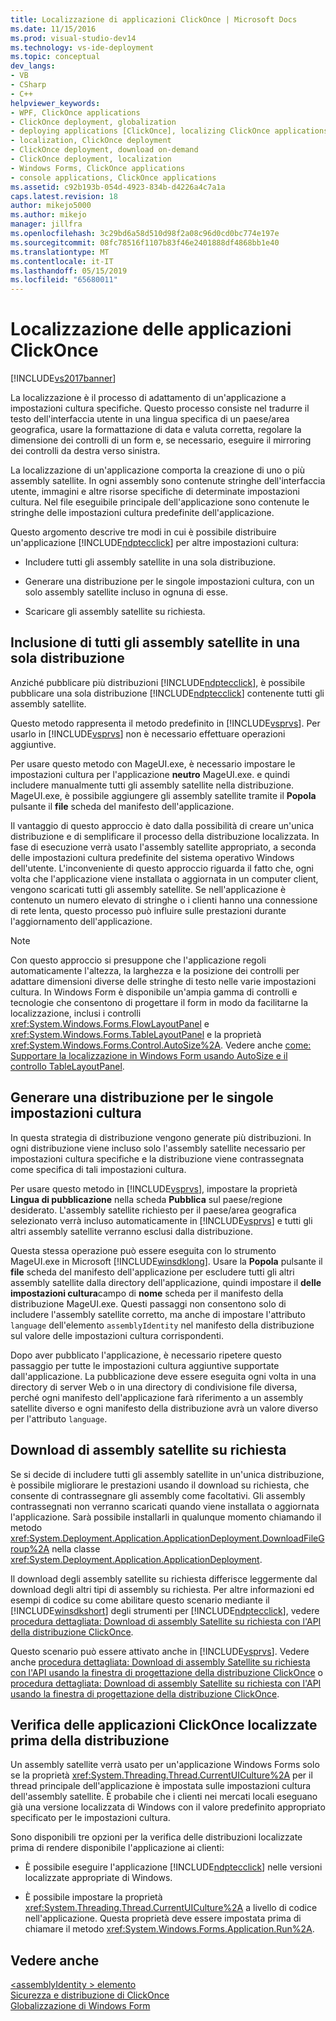 ```yaml
---
title: Localizzazione di applicazioni ClickOnce | Microsoft Docs
ms.date: 11/15/2016
ms.prod: visual-studio-dev14
ms.technology: vs-ide-deployment
ms.topic: conceptual
dev_langs:
- VB
- CSharp
- C++
helpviewer_keywords:
- WPF, ClickOnce applications
- ClickOnce deployment, globalization
- deploying applications [ClickOnce], localizing ClickOnce applications
- localization, ClickOnce deployment
- ClickOnce deployment, download on-demand
- ClickOnce deployment, localization
- Windows Forms, ClickOnce applications
- console applications, ClickOnce applications
ms.assetid: c92b193b-054d-4923-834b-d4226a4c7a1a
caps.latest.revision: 18
author: mikejo5000
ms.author: mikejo
manager: jillfra
ms.openlocfilehash: 3c29bd6a58d510d98f2a08c96d0cd0bc774e197e
ms.sourcegitcommit: 08fc78516f1107b83f46e2401888df4868bb1e40
ms.translationtype: MT
ms.contentlocale: it-IT
ms.lasthandoff: 05/15/2019
ms.locfileid: "65680011"
---
```

# <a name="localizing-clickonce-applications"></a>Localizzazione delle applicazioni ClickOnce
[!INCLUDE[vs2017banner](../includes/vs2017banner.md)]

La localizzazione è il processo di adattamento di un'applicazione a impostazioni cultura specifiche. Questo processo consiste nel tradurre il testo dell'interfaccia utente in una lingua specifica di un paese/area geografica, usare la formattazione di data e valuta corretta, regolare la dimensione dei controlli di un form e, se necessario, eseguire il mirroring dei controlli da destra verso sinistra.  
  
 La localizzazione di un'applicazione comporta la creazione di uno o più assembly satellite. In ogni assembly sono contenute stringhe dell'interfaccia utente, immagini e altre risorse specifiche di determinate impostazioni cultura. Nel file eseguibile principale dell'applicazione sono contenute le stringhe delle impostazioni cultura predefinite dell'applicazione.  
  
 Questo argomento descrive tre modi in cui è possibile distribuire un'applicazione [!INCLUDE[ndptecclick](../includes/ndptecclick-md.md)] per altre impostazioni cultura:  
  
- Includere tutti gli assembly satellite in una sola distribuzione.  
  
- Generare una distribuzione per le singole impostazioni cultura, con un solo assembly satellite incluso in ognuna di esse.  
  
- Scaricare gli assembly satellite su richiesta.  
  
## <a name="including-all-satellite-assemblies-in-a-deployment"></a>Inclusione di tutti gli assembly satellite in una sola distribuzione  
 Anziché pubblicare più distribuzioni [!INCLUDE[ndptecclick](../includes/ndptecclick-md.md)], è possibile pubblicare una sola distribuzione [!INCLUDE[ndptecclick](../includes/ndptecclick-md.md)] contenente tutti gli assembly satellite.  
  
 Questo metodo rappresenta il metodo predefinito in [!INCLUDE[vsprvs](../includes/vsprvs-md.md)]. Per usarlo in [!INCLUDE[vsprvs](../includes/vsprvs-md.md)] non è necessario effettuare operazioni aggiuntive.  
  
 Per usare questo metodo con MageUI.exe, è necessario impostare le impostazioni cultura per l'applicazione **neutro** MageUI.exe. e quindi includere manualmente tutti gli assembly satellite nella distribuzione. MageUI.exe, è possibile aggiungere gli assembly satellite tramite il **Popola** pulsante il **file** scheda del manifesto dell'applicazione.  
  
 Il vantaggio di questo approccio è dato dalla possibilità di creare un'unica distribuzione e di semplificare il processo della distribuzione localizzata. In fase di esecuzione verrà usato l'assembly satellite appropriato, a seconda delle impostazioni cultura predefinite del sistema operativo Windows dell'utente. L'inconveniente di questo approccio riguarda il fatto che, ogni volta che l'applicazione viene installata o aggiornata in un computer client, vengono scaricati tutti gli assembly satellite. Se nell'applicazione è contenuto un numero elevato di stringhe o i clienti hanno una connessione di rete lenta, questo processo può influire sulle prestazioni durante l'aggiornamento dell'applicazione.  
  
> [!NOTE]
> Con questo approccio si presuppone che l'applicazione regoli automaticamente l'altezza, la larghezza e la posizione dei controlli per adattare dimensioni diverse delle stringhe di testo nelle varie impostazioni cultura. In Windows Form è disponibile un'ampia gamma di controlli e tecnologie che consentono di progettare il form in modo da facilitarne la localizzazione, inclusi i controlli <xref:System.Windows.Forms.FlowLayoutPanel> e <xref:System.Windows.Forms.TableLayoutPanel> e la proprietà <xref:System.Windows.Forms.Control.AutoSize%2A>.  Vedere anche [come: Supportare la localizzazione in Windows Form usando AutoSize e il controllo TableLayoutPanel](https://msdn.microsoft.com/library/1zkt8b33\(v=vs.110\)).  
  
## <a name="generate-one-deployment-for-each-culture"></a>Generare una distribuzione per le singole impostazioni cultura  
 In questa strategia di distribuzione vengono generate più distribuzioni. In ogni distribuzione viene incluso solo l'assembly satellite necessario per impostazioni cultura specifiche e la distribuzione viene contrassegnata come specifica di tali impostazioni cultura.  
  
 Per usare questo metodo in [!INCLUDE[vsprvs](../includes/vsprvs-md.md)], impostare la proprietà **Lingua di pubblicazione** nella scheda **Pubblica** sul paese/regione desiderato. L'assembly satellite richiesto per il paese/area geografica selezionato verrà incluso automaticamente in [!INCLUDE[vsprvs](../includes/vsprvs-md.md)] e tutti gli altri assembly satellite verranno esclusi dalla distribuzione.  
  
 Questa stessa operazione può essere eseguita con lo strumento MageUI.exe in Microsoft [!INCLUDE[winsdklong](../includes/winsdklong-md.md)]. Usare la **Popola** pulsante il **file** scheda del manifesto dell'applicazione per escludere tutti gli altri assembly satellite dalla directory dell'applicazione, quindi impostare il **delle impostazioni cultura**campo di **nome** scheda per il manifesto della distribuzione MageUI.exe. Questi passaggi non consentono solo di includere l'assembly satellite corretto, ma anche di impostare l'attributo `language` dell'elemento `assemblyIdentity` nel manifesto della distribuzione sul valore delle impostazioni cultura corrispondenti.  
  
 Dopo aver pubblicato l'applicazione, è necessario ripetere questo passaggio per tutte le impostazioni cultura aggiuntive supportate dall'applicazione. La pubblicazione deve essere eseguita ogni volta in una directory di server Web o in una directory di condivisione file diversa, perché ogni manifesto dell'applicazione farà riferimento a un assembly satellite diverso e ogni manifesto della distribuzione avrà un valore diverso per l'attributo `language`.  
  
## <a name="downloading-satellite-assemblies-on-demand"></a>Download di assembly satellite su richiesta  
 Se si decide di includere tutti gli assembly satellite in un'unica distribuzione, è possibile migliorare le prestazioni usando il download su richiesta, che consente di contrassegnare gli assembly come facoltativi. Gli assembly contrassegnati non verranno scaricati quando viene installata o aggiornata l'applicazione. Sarà possibile installarli in qualunque momento chiamando il metodo <xref:System.Deployment.Application.ApplicationDeployment.DownloadFileGroup%2A> nella classe <xref:System.Deployment.Application.ApplicationDeployment>.  
  
 Il download degli assembly satellite su richiesta differisce leggermente dal download degli altri tipi di assembly su richiesta. Per altre informazioni ed esempi di codice su come abilitare questo scenario mediante il [!INCLUDE[winsdkshort](../includes/winsdkshort-md.md)] degli strumenti per [!INCLUDE[ndptecclick](../includes/ndptecclick-md.md)], vedere [procedura dettagliata: Download di assembly Satellite su richiesta con l'API della distribuzione ClickOnce](../deployment/walkthrough-downloading-satellite-assemblies-on-demand-with-the-clickonce-deployment-api.md).  
  
 Questo scenario può essere attivato anche in [!INCLUDE[vsprvs](../includes/vsprvs-md.md)].  Vedere anche [procedura dettagliata: Download di assembly Satellite su richiesta con l'API usando la finestra di progettazione della distribuzione ClickOnce](https://msdn.microsoft.com/library/ms366788\(v=vs.110\)) o [procedura dettagliata: Download di assembly Satellite su richiesta con l'API usando la finestra di progettazione della distribuzione ClickOnce](https://msdn.microsoft.com/library/ms366788\(v=vs.120\)).  
  
## <a name="testing-localized-clickonce-applications-before-deployment"></a>Verifica delle applicazioni ClickOnce localizzate prima della distribuzione  
 Un assembly satellite verrà usato per un'applicazione Windows Forms solo se la proprietà <xref:System.Threading.Thread.CurrentUICulture%2A> per il thread principale dell'applicazione è impostata sulle impostazioni cultura dell'assembly satellite. È probabile che i clienti nei mercati locali eseguano già una versione localizzata di Windows con il valore predefinito appropriato specificato per le impostazioni cultura.  
  
 Sono disponibili tre opzioni per la verifica delle distribuzioni localizzate prima di rendere disponibile l'applicazione ai clienti:  
  
- È possibile eseguire l'applicazione [!INCLUDE[ndptecclick](../includes/ndptecclick-md.md)] nelle versioni localizzate appropriate di Windows.  
  
- È possibile impostare la proprietà <xref:System.Threading.Thread.CurrentUICulture%2A> a livello di codice nell'applicazione. Questa proprietà deve essere impostata prima di chiamare il metodo <xref:System.Windows.Forms.Application.Run%2A>.  
  
## <a name="see-also"></a>Vedere anche  
 [\<assemblyIdentity > elemento](../deployment/assemblyidentity-element-clickonce-deployment.md)   
 [Sicurezza e distribuzione di ClickOnce](../deployment/clickonce-security-and-deployment.md)   
 [Globalizzazione di Windows Form](https://msdn.microsoft.com/library/72f6cd92-83be-45ec-aa37-9cb8e3ebc3c5)
